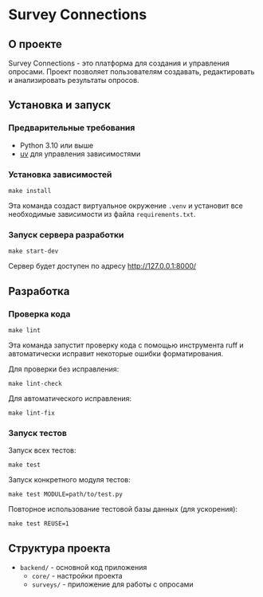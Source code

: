 # Survey Connections

## О проекте

Survey Connections - это платформа для создания и управления опросами. Проект позволяет пользователям создавать, редактировать и анализировать результаты опросов.

## Установка и запуск

### Предварительные требования

- Python 3.10 или выше
- [uv](https://github.com/astral-sh/uv) для управления зависимостями

### Установка зависимостей

```
make install
```

Эта команда создаст виртуальное окружение `.venv` и установит все необходимые зависимости из файла `requirements.txt`.

### Запуск сервера разработки

```
make start-dev
```

Сервер будет доступен по адресу http://127.0.0.1:8000/

## Разработка

### Проверка кода

```
make lint
```

Эта команда запустит проверку кода с помощью инструмента ruff и автоматически исправит некоторые ошибки форматирования.

Для проверки без исправления:

```
make lint-check
```

Для автоматического исправления:

```
make lint-fix
```

### Запуск тестов

Запуск всех тестов:

```
make test
```

Запуск конкретного модуля тестов:

```
make test MODULE=path/to/test.py
```

Повторное использование тестовой базы данных (для ускорения):

```
make test REUSE=1
```

## Структура проекта

- `backend/` - основной код приложения
  - `core/` - настройки проекта
  - `surveys/` - приложение для работы с опросами